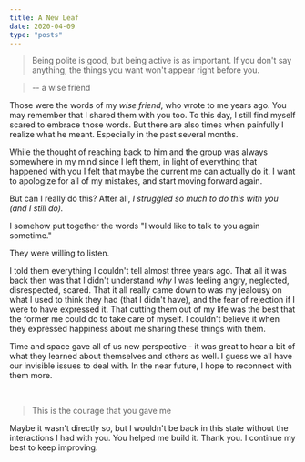 ```yaml
---
title: A New Leaf
date: 2020-04-09
type: "posts"
---
```


> Being polite is good, but being active is as important.
> If you don't say anything, the things you want won't appear right before you.

> -- a wise friend

Those were the words of my _wise friend_, who wrote to me years ago. You may remember that I shared them with you too.
To this day, I still find myself scared to embrace those words. But there are also times when painfully I realize what he meant.
Especially in the past several months.

While the thought of reaching back to him and the group was always somewhere in my mind since I left them, in light of everything that happened with you I felt that maybe the current me can actually do it. I want to apologize for all of my mistakes, and start moving forward again.

But can I really do this? After all, _I struggled so much to do this with you (and I still do)._

I somehow put together the words "I would like to talk to you again sometime."

They were willing to listen.

I told them everything I couldn't tell almost three years ago.
That all it was back then was that I didn't understand _why_ I was feeling angry, neglected, disrespected, scared.
That it all really came down to was my jealousy on what I used to think they had (that I didn't have), and the fear of rejection if I were to have expressed it.
That cutting them out of my life was the best that the former me could do to take care of myself.
I couldn't believe it when they expressed happiness about me sharing these things with them.

Time and space gave all of us new perspective - it was great to hear a bit of what they learned about themselves and others as well.
I guess we all have our invisible issues to deal with.
In the near future, I hope to reconnect with them more.

<br/>

> This is the courage that you gave me

Maybe it wasn't directly so, but I wouldn't be back in this state without the interactions I had with you. You helped me build it. Thank you. I continue my best to keep improving.
